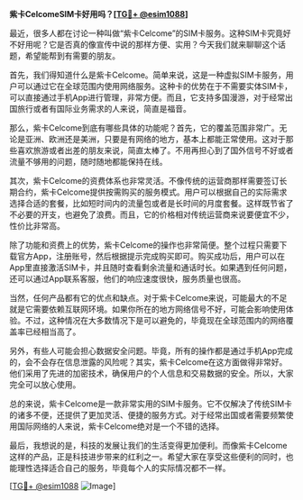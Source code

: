 **紫卡CelcomeSIM卡好用吗？[[TG💪+ @esim1088](https://t.me/s/esim1088)]**

最近，很多人都在讨论一种叫做“紫卡Celcome”的SIM卡服务。这种SIM卡究竟好不好用呢？它是否真的像宣传中说的那样方便、实用？今天我们就来聊聊这个话题，希望能帮到有需要的朋友。

首先，我们得知道什么是紫卡Celcome。简单来说，这是一种虚拟SIM卡服务，用户可以通过它在全球范围内使用网络服务。这种卡的优势在于不需要实体SIM卡，可以直接通过手机App进行管理，非常方便。而且，它支持多国漫游，对于经常出国旅行或者有国际业务需求的人来说，简直是福音。

那么，紫卡Celcome到底有哪些具体的功能呢？首先，它的覆盖范围非常广。无论是亚洲、欧洲还是美洲，只要是有网络的地方，基本上都能正常使用。这对于那些喜欢旅游或者出差的朋友来说，简直太棒了。不用再担心到了国外信号不好或者流量不够用的问题，随时随地都能保持在线。

其次，紫卡Celcome的资费体系也非常灵活。不像传统的运营商那样需要签订长期合约，紫卡Celcome提供按需购买的服务模式。用户可以根据自己的实际需求选择合适的套餐，比如短时间内的流量包或者是长时间的月度套餐。这样既节省了不必要的开支，也避免了浪费。而且，它的价格相对传统运营商来说要便宜不少，性价比非常高。

除了功能和资费上的优势，紫卡Celcome的操作也非常简便。整个过程只需要下载官方App，注册账号，然后根据提示完成购买即可。购买成功后，用户可以在App里直接激活SIM卡，并且随时查看剩余流量和通话时长。如果遇到任何问题，还可以通过App联系客服，他们的响应速度很快，服务质量也很高。

当然，任何产品都有它的优点和缺点。对于紫卡Celcome来说，可能最大的不足就是它需要依赖互联网环境。如果你所在的地方网络信号不好，可能会影响使用体验。不过，这种情况在大多数情况下是可以避免的，毕竟现在全球范围内的网络覆盖率已经相当高了。

另外，有些人可能会担心数据安全问题。毕竟，所有的操作都是通过手机App完成的，会不会存在信息泄露的风险呢？其实，紫卡Celcome在这方面做得非常好。他们采用了先进的加密技术，确保用户的个人信息和交易数据的安全。所以，大家完全可以放心使用。

总的来说，紫卡Celcome是一款非常实用的SIM卡服务。它不仅解决了传统SIM卡的诸多不便，还提供了更加灵活、便捷的服务方式。对于经常出国或者需要频繁使用国际网络的人来说，紫卡Celcome绝对是一个不错的选择。

最后，我想说的是，科技的发展让我们的生活变得更加便利。而像紫卡Celcome这样的产品，正是科技进步带来的红利之一。希望大家在享受这些便利的同时，也能理性选择适合自己的服务，毕竟每个人的实际情况都不一样。

[[TG💪+ @esim1088](https://t.me/s/esim1088) ![Image](https://i.postimg.cc/4NQfJmqS/Snipaste-2025-05-13-00-14-12.png)]